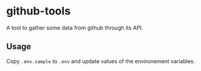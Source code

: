 # github-tools

A tool to gather some data from github through its API.

## Usage

Copy `.env.sample` to `.env` and update values of the environement variables.
